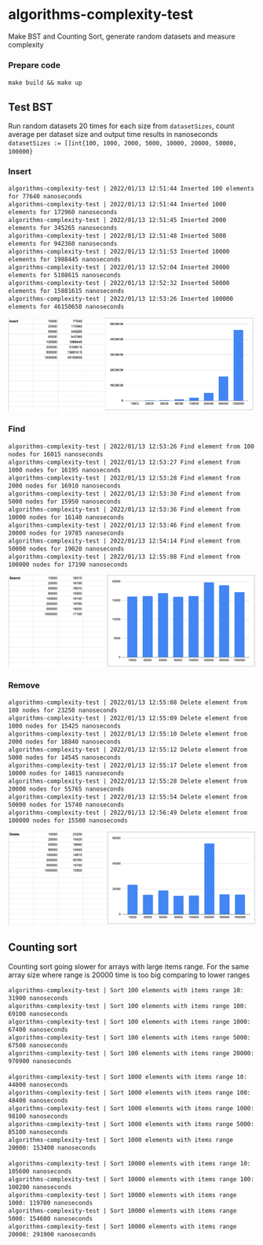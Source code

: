 # algorithms-complexity-test
Make BST and Counting Sort, generate random datasets and measure complexity

### Prepare code
`make build && make up`

## Test BST
Run random datasets 20 times for each size from `datasetSizes`, count average per dataset size and output time results in nanoseconds
`datasetSizes := []int{100, 1000, 2000, 5000, 10000, 20000, 50000, 100000}`

### Insert
```shell
algorithms-complexity-test | 2022/01/13 12:51:44 Inserted 100 elements for 77640 nanoseconds
algorithms-complexity-test | 2022/01/13 12:51:44 Inserted 1000 elements for 172960 nanoseconds
algorithms-complexity-test | 2022/01/13 12:51:45 Inserted 2000 elements for 345265 nanoseconds
algorithms-complexity-test | 2022/01/13 12:51:48 Inserted 5000 elements for 942360 nanoseconds
algorithms-complexity-test | 2022/01/13 12:51:53 Inserted 10000 elements for 1988445 nanoseconds
algorithms-complexity-test | 2022/01/13 12:52:04 Inserted 20000 elements for 5108615 nanoseconds
algorithms-complexity-test | 2022/01/13 12:52:32 Inserted 50000 elements for 15881615 nanoseconds
algorithms-complexity-test | 2022/01/13 12:53:26 Inserted 100000 elements for 46150650 nanoseconds
```

![img.png](docs/img.png)

### Find
```shell
algorithms-complexity-test | 2022/01/13 12:53:26 Find element from 100 nodes for 16015 nanoseconds
algorithms-complexity-test | 2022/01/13 12:53:27 Find element from 1000 nodes for 16195 nanoseconds
algorithms-complexity-test | 2022/01/13 12:53:28 Find element from 2000 nodes for 16910 nanoseconds
algorithms-complexity-test | 2022/01/13 12:53:30 Find element from 5000 nodes for 15950 nanoseconds
algorithms-complexity-test | 2022/01/13 12:53:36 Find element from 10000 nodes for 16140 nanoseconds
algorithms-complexity-test | 2022/01/13 12:53:46 Find element from 20000 nodes for 19785 nanoseconds
algorithms-complexity-test | 2022/01/13 12:54:14 Find element from 50000 nodes for 19020 nanoseconds
algorithms-complexity-test | 2022/01/13 12:55:08 Find element from 100000 nodes for 17190 nanoseconds
```

![img.png](docs/img_1.png)

### Remove
```shell
algorithms-complexity-test | 2022/01/13 12:55:08 Delete element from 100 nodes for 23250 nanoseconds
algorithms-complexity-test | 2022/01/13 12:55:09 Delete element from 1000 nodes for 15425 nanoseconds
algorithms-complexity-test | 2022/01/13 12:55:10 Delete element from 2000 nodes for 18840 nanoseconds
algorithms-complexity-test | 2022/01/13 12:55:12 Delete element from 5000 nodes for 14545 nanoseconds
algorithms-complexity-test | 2022/01/13 12:55:17 Delete element from 10000 nodes for 14815 nanoseconds
algorithms-complexity-test | 2022/01/13 12:55:28 Delete element from 20000 nodes for 55765 nanoseconds
algorithms-complexity-test | 2022/01/13 12:55:54 Delete element from 50000 nodes for 15740 nanoseconds
algorithms-complexity-test | 2022/01/13 12:56:49 Delete element from 100000 nodes for 15500 nanoseconds
```

![img.png](docs/img_2.png)

## Counting sort

Counting sort going slower for arrays with large items range. For the same array size where range is 20000 time is too big comparing to lower ranges 

```shell
algorithms-complexity-test | Sort 100 elements with items range 10: 31900 nanoseconds
algorithms-complexity-test | Sort 100 elements with items range 100: 69100 nanoseconds
algorithms-complexity-test | Sort 100 elements with items range 1000: 67400 nanoseconds
algorithms-complexity-test | Sort 100 elements with items range 5000: 67500 nanoseconds
algorithms-complexity-test | Sort 100 elements with items range 20000: 970900 nanoseconds

algorithms-complexity-test | Sort 1000 elements with items range 10: 44000 nanoseconds
algorithms-complexity-test | Sort 1000 elements with items range 100: 48400 nanoseconds
algorithms-complexity-test | Sort 1000 elements with items range 1000: 98100 nanoseconds
algorithms-complexity-test | Sort 1000 elements with items range 5000: 85100 nanoseconds
algorithms-complexity-test | Sort 1000 elements with items range 20000: 153400 nanoseconds

algorithms-complexity-test | Sort 10000 elements with items range 10: 105600 nanoseconds
algorithms-complexity-test | Sort 10000 elements with items range 100: 100200 nanoseconds
algorithms-complexity-test | Sort 10000 elements with items range 1000: 119700 nanoseconds
algorithms-complexity-test | Sort 10000 elements with items range 5000: 154600 nanoseconds
algorithms-complexity-test | Sort 10000 elements with items range 20000: 291900 nanoseconds
```